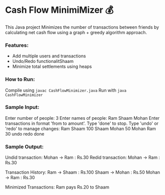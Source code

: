 
# Cash Flow MinimiMizer 💰

This Java project Minimizes the number of transactions between friends by calculating net cash flow using a graph + greedy algorithm approach.

### Features:
- Add multiple users and transactions
- Undo/Redo functionalitShaam
- Minimize total settlements using heaps

### How to Run:
Compile using `javac CashFlowMinimizer.java`
Run with `java CashFlowMinimizer`

### Sample Input:
Enter number of people: 
3
Enter names of people:
Ram
Shaam
Mohan
Enter transactions in format 'from to amount'. Type 'done' to stop. Type 'undo' or 'redo' to manage changes:
Ram Shaam 100
Shaam Mohan 50
Mohan Ram 30
undo
redo
done

### Sample Output:
Undid transaction: Mohan -> Ram : Rs.30
Redid transaction: Mohan -> Ram : Rs.30

Transaction History:
Ram -> Shaam : Rs.100
Shaam -> Mohan : Rs.50
Mohan -> Ram : Rs.30

Minimized Transactions:
Ram pays Rs.20 to Shaam


